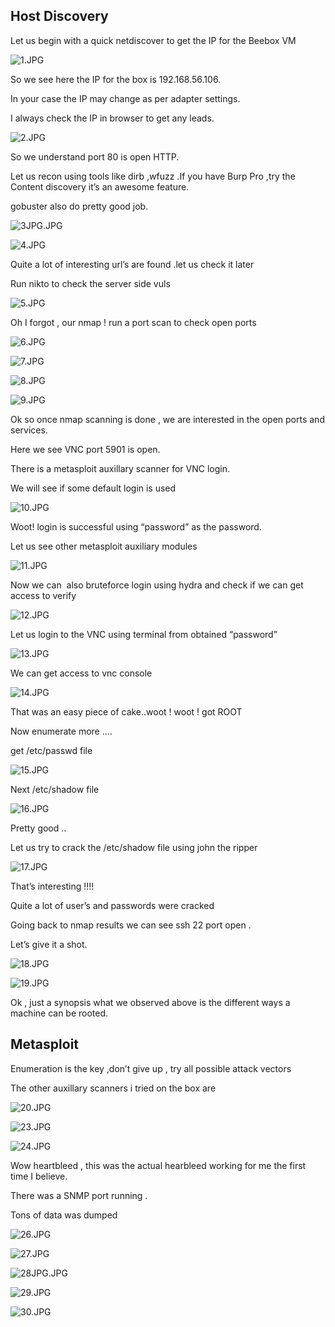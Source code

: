 ## Host Discovery

Let us begin with a quick netdiscover to get the IP for the Beebox VM

![1.JPG](https://secbyteblog.wordpress.com/wp-content/uploads/2018/06/1.jpg?w=1108)

So we see here the IP for the box is 192.168.56.106.

In your case the IP may change as per adapter settings.

I always check the IP in browser to get any leads.

![2.JPG](https://secbyteblog.wordpress.com/wp-content/uploads/2018/06/2.jpg?w=1108)

So we understand port 80 is open HTTP.

Let us recon using tools like dirb ,wfuzz .If you have Burp Pro ,try the Content discovery it’s an awesome feature.

gobuster also do pretty good job.

![3JPG.JPG](https://secbyteblog.wordpress.com/wp-content/uploads/2018/06/3jpg.jpg?w=1108)

![4.JPG](https://secbyteblog.wordpress.com/wp-content/uploads/2018/06/4.jpg?w=1108)

Quite a lot of interesting url’s are found .let us check it later

Run nikto to check the server side vuls

![5.JPG](https://secbyteblog.wordpress.com/wp-content/uploads/2018/06/5.jpg?w=1108)

Oh I forgot , our nmap ! run a port scan to check open ports

![6.JPG](https://secbyteblog.wordpress.com/wp-content/uploads/2018/06/6.jpg?w=1108)

![7.JPG](https://secbyteblog.wordpress.com/wp-content/uploads/2018/06/71.jpg?w=1108)

![8.JPG](https://secbyteblog.wordpress.com/wp-content/uploads/2018/06/8.jpg?w=1108)

![9.JPG](https://secbyteblog.wordpress.com/wp-content/uploads/2018/06/9.jpg?w=1108)

Ok so once nmap scanning is done , we are interested in the open ports and services.

Here we see VNC port 5901 is open.

There is a metasploit auxillary scanner for VNC login.

We will see if some default login is used

![10.JPG](https://secbyteblog.wordpress.com/wp-content/uploads/2018/06/10.jpg?w=1108)

Woot! login is successful using “password” as the password.

Let us see other metasploit auxiliary modules

![11.JPG](https://secbyteblog.wordpress.com/wp-content/uploads/2018/06/11.jpg?w=1108)

Now we can  also bruteforce login using hydra and check if we can get access to verify

![12.JPG](https://secbyteblog.wordpress.com/wp-content/uploads/2018/06/121.jpg?w=1108)

Let us login to the VNC using terminal from obtained “password”

![13.JPG](https://secbyteblog.wordpress.com/wp-content/uploads/2018/06/13.jpg?w=1108)

We can get access to vnc console

![14.JPG](https://secbyteblog.wordpress.com/wp-content/uploads/2018/06/14.jpg?w=1108)

That was an easy piece of cake..woot ! woot ! got ROOT

Now enumerate more ….

get /etc/passwd file

![15.JPG](https://secbyteblog.wordpress.com/wp-content/uploads/2018/06/15.jpg?w=1108)

Next /etc/shadow file

![16.JPG](https://secbyteblog.wordpress.com/wp-content/uploads/2018/06/16.jpg?w=1108)

Pretty good ..

Let us try to crack the /etc/shadow file using john the ripper

![17.JPG](https://secbyteblog.wordpress.com/wp-content/uploads/2018/06/17.jpg?w=1108)

That’s interesting !!!!

Quite a lot of user’s and passwords were cracked

Going back to nmap results we can see ssh 22 port open .

Let’s give it a shot.

![18.JPG](https://secbyteblog.wordpress.com/wp-content/uploads/2018/06/18.jpg?w=1108)

![19.JPG](https://secbyteblog.wordpress.com/wp-content/uploads/2018/06/19.jpg?w=1108)

Ok , just a synopsis what we observed above is the different ways a machine can be rooted.


## Metasploit

Enumeration is the key ,don’t give up , try all possible attack vectors

The other auxillary scanners i tried on the box are

![20.JPG](https://secbyteblog.wordpress.com/wp-content/uploads/2018/06/20.jpg?w=1108)

![23.JPG](https://secbyteblog.wordpress.com/wp-content/uploads/2018/06/23.jpg?w=1108)

![24.JPG](https://secbyteblog.wordpress.com/wp-content/uploads/2018/06/24.jpg?w=1108)

Wow heartbleed , this was the actual hearbleed working for me the first time I believe.

There was a SNMP port running .

Tons of data was dumped

![26.JPG](https://secbyteblog.wordpress.com/wp-content/uploads/2018/06/26.jpg?w=1108)

![27.JPG](https://secbyteblog.wordpress.com/wp-content/uploads/2018/06/27.jpg?w=1108)

![28JPG.JPG](https://secbyteblog.wordpress.com/wp-content/uploads/2018/06/28jpg.jpg?w=1108)

![29.JPG](https://secbyteblog.wordpress.com/wp-content/uploads/2018/06/29.jpg?w=1108)

![30.JPG](https://secbyteblog.wordpress.com/wp-content/uploads/2018/06/30.jpg?w=1108)

